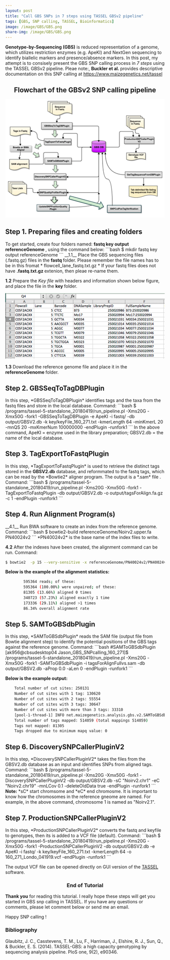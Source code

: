 ```yaml
---
layout: post
title: "Call GBS SNPs in 7 steps using TASSEL GBSv2 pipeline"
tags: [GBS, SNP calling, TASSEL, Bioinformatics]
image: /image/GBS/GBS.png
share-img: /image/GBS/GBS.png
---
```


__Genotype-by-Sequencing (GBS)__ is reduced representation of a genome, which utilizes restriction enzymes (e.g. ApeKI) and NextGen sequencing to identify biallelic markers and presence/absence markers. 
In this post, my attempt is to consisely present the GBS SNP calling process in *7 steps* using the TASSEL GBSv2 pipeline. Pleae note:, <strong>Buckler et al. </strong> provides descriptive documentation on this SNP calling at https://www.maizegenetics.net/tassel

<center> <h2> Flowchart of the GBSv2 SNP calling pipeline </h2></center>
<center><img src="/image/GBS/gbsv2pipeline.png"></center>

<h2> Step 1. Preparing files and creating folders </h2>
To get started, create four folders named: <strong> fastq  key  output  referenceGenome </strong>, using the command below:
```bash
$ mkdir fastq  key  output  referenceGenome
```
__1.1__ Place the GBS sequencing files (.fastq.gz) files in the <strong> fastq </strong> folder. Please remember the file names has to be in this fromat * flowcell_lane_fastq.txt.gz * If your fastq files does not have <strong>.fastq.txt.gz </strong> extenion, then pleae re-name them. 

__1.2__ Prepare the *Key file* with headers and information shown below figure, and place the file in the <strong> key </strong> folder.
<center><img src="/image/GBS/keyfile.png"></center>

__1.3__ Download the reference genome file and place it in the <strong> referenceGenome </strong> folder.

<h2> Step 2. GBSSeqToTagDBPlugin</h2>
In this step, *GBSSeqToTagDBPlugin* identifies tags and the taxa from the fastq files and store in the local database. Command:
```bash
$ /programs/tassel-5-standalone_20180419/run_pipeline.pl -Xms20G -Xmx50G -fork1 -GBSSeqToTagDBPlugin -e ApeKI -i fastq/ -db output/GBSV2.db -k key/keyFile_160_271.txt -kmerLength 64 -minKmerL 20 -mnQS 20 -mxKmerNum 100000000 -endPlugin -runfork1
```
In the above command, ApeKI = enzyme used in the library preparation; GBSV2.db = the name of the local database.

<h2> Step 3. TagExportToFastqPlugin</h2>
In this step, *TagExportToFastqPlugin* is used to retrieve the distinct tags stored in the <strong>GBSV2.db</strong> database, and reformmated to the fastq tags, which can be read by the *Bowtie2* aligner program. The output is a *.sam* file . Command:
```bash
$ /programs/tassel-5-standalone_20180419/run_pipeline.pl -Xms20G -Xmx50G -fork1 -TagExportToFastqPlugin -db output/GBSV2.db -o output/tagsForAlign.fa.gz -c 1 -endPlugin  -runfork1
```
<h2> Step 4. Run Alignment Program(s)</h2>
__4.1__ Run BWA software to create an index from the reference genome.
Command:
```bash
$ bowtie2-build referenceGenome/Noirv2.upper.fa PN40024v2
```
*PN40024v2* is the base name of the index files to write.

__4.2__ After the indexes have been created, the alignment command can be run.
Command:
```bash
$ bowtie2  -p 15 --very-sensitive -x referenceGenome/PN40024v2/PN40024v2 -U output/tagsForAlign.fa.gz -S tagsForAlignFullvs.sam
```
<strong> Below is the example of the alignment statistics: </strong>
```bash
	  	595364 reads; of these:
	  	595364 (100.00%) were unpaired; of these:
		81305 (13.66%) aligned 0 times
		340723 (57.23%) aligned exactly 1 time
		173336 (29.11%) aligned >1 times
		86.34% overall alignment rate
```

<h2> Step 5. SAMToGBSdbPlugin</h2>
In this step, *SAMToGBSdbPlugin* reads the SAM file (output file from Bowtie alignment step) to identify the potential positions of the GBS tags against the reference genome.
Command:
```bash
#SAMToGBSdbPlugin
	[ak956@cbsudesktop04 Jason_GBS_SNPcalling_160_271]$ /programs/tassel-5-standalone_20180419/run_pipeline.pl -Xms20G -Xmx50G -fork1 -SAMToGBSdbPlugin -i tagsForAlignFullvs.sam -db output/GBSV2.db -aProp 0.0 -aLen 0  -endPlugin  -runfork1
```

<strong> Below is the example output: </strong>
```bash
	Total number of cut sites: 250131
	Number of cut sites with 1 tag: 130620
	Number of cut sites with 2 tags: 55554
	Number of cut sites with 3 tags: 30647
	Number of cut sites with more than 3 tags: 33310
	[pool-1-thread-1] INFO net.maizegenetics.analysis.gbs.v2.SAMToGBSdbPlugin - Finished reading SAM file and adding tags to DB.
	Total number of tags mapped: 514059 (total mappings 514059)
	Tags not mapped: 81305
	Tags dropped due to minimum mapq value: 0
```

<h2> Step 6. DiscoverySNPCallerPluginV2</h2>
In this step, *DiscoverySNPCallerPluginV2* takes the files from the GBSV2.db database as an input and identifies SNPs from aligned tags. 
Command:
```bash 
$ /programs/tassel-5-standalone_20180419/run_pipeline.pl -Xms20G -Xmx50G -fork1 -DiscoverySNPCallerPluginV2 -db output/GBSV2.db -sC "Noirv2.chr1" -eC "Noirv2.chr19" -mnLCov 0.1 -deleteOldData true  -endPlugin  -runfork1
```
<strong> Note:</strong> *sC* start chromsome and *eC* end chromosme. It is important to know how the chromosomes in the reference gneome are named. For example, in the above command, chromosome 1 is named as "Noirv2.1".

<h2> Step 7. ProductionSNPCallerPluginV2</h2>
In this step, *ProductionSNPCallerPluginV2* converts the fastq and keyfile to genotypes, then its is added to a VCF file (default). 
Command:
```bash
$ /programs/tassel-5-standalone_20180419/run_pipeline.pl -Xms20G -Xmx50G -fork1 -ProductionSNPCallerPluginV2 -db output/GBSV2.db -e ApeKI -i fastq/ -k key/keyFile_160_271.txt -kmerLength 64 -o 160_271_Londo_041919.vcf  -endPlugin  -runfork1
```

The output VCF file can be opened directly on GUI version of the <a href="https://www.maizegenetics.net/tassel">TASSEL <a/>software.
<center><h3> End of Tutorial </h3></center>

__Thank you__ for reading this tutorial. I really hope these steps will get you started in GBS snp calling in TASSEL. If you have any questions or comments, please let comment below or send me an email. 

Happy SNP calling !


<h3> Bibliography </h3>
Glaubitz, J. C., Casstevens, T. M., Lu, F., Harriman, J., Elshire, R. J., Sun, Q., & Buckler, E. S. (2014). TASSEL-GBS: a high capacity genotyping by sequencing analysis pipeline. PloS one, 9(2), e90346.

<!-- Global site tag (gtag.js) - Google Analytics -->
<script async src="https://www.googletagmanager.com/gtag/js?id=UA-123359651-1"></script>
<script>
  window.dataLayer = window.dataLayer || [];
  function gtag(){dataLayer.push(arguments);}
  gtag('js', new Date());
  gtag('config', 'UA-123359651-1');
</script>

<script async src="//pagead2.googlesyndication.com/pagead/js/adsbygoogle.js"></script>
<script>
  (adsbygoogle = window.adsbygoogle || []).push({
    google_ad_client: "ca-pub-5126027065024936",
    enable_page_level_ads: true
  });
</script>
